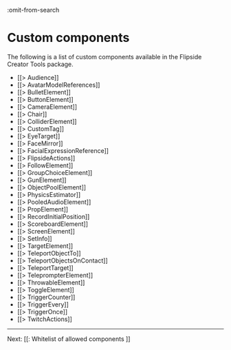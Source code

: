 :omit-from-search

# Custom components

The following is a list of custom components available in the Flipside Creator Tools package.

* [[> Audience]]
* [[> AvatarModelReferences]]
* [[> BulletElement]]
* [[> ButtonElement]]
* [[> CameraElement]]
* [[> Chair]]
* [[> ColliderElement]]
* [[> CustomTag]]
* [[> EyeTarget]]
* [[> FaceMirror]]
* [[> FacialExpressionReference]]
* [[> FlipsideActions]]
* [[> FollowElement]]
* [[> GroupChoiceElement]]
* [[> GunElement]]
* [[> ObjectPoolElement]]
* [[> PhysicsEstimator]]
* [[> PooledAudioElement]]
* [[> PropElement]]
* [[> RecordInitialPosition]]
* [[> ScoreboardElement]]
* [[> ScreenElement]]
* [[> SetInfo]]
* [[> TargetElement]]
* [[> TeleportObjectTo]]
* [[> TeleportObjectsOnContact]]
* [[> TeleportTarget]]
* [[> TeleprompterElement]]
* [[> ThrowableElement]]
* [[> ToggleElement]]
* [[> TriggerCounter]]
* [[> TriggerEvery]]
* [[> TriggerOnce]]
* [[> TwitchActions]]

---

Next: [[: Whitelist of allowed components ]]
